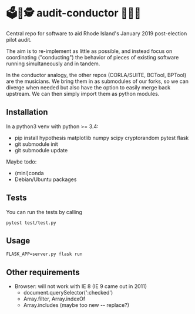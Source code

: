 # 🗳️🔬🕵️ audit-conductor 🎼🎶🎻

Central repo for software to aid Rhode Island's January 2019 post-election pilot audit.

The aim is to re-implement as little as possible, and instead focus on
coordinating ("conducting") the behavior of pieces of existing software running
simultaneously and in tandem.

In the conductor analogy, the other repos (CORLA/SUITE, BCTool, BPTool) are the
musicians. We bring them in as submodules of our forks, so we can diverge
when needed but also have the option to easily merge back upstream. We can then
simply import them as python modules.

## Installation

In a python3 venv with python >= 3.4:

  - pip install hypothesis matplotlib numpy scipy cryptorandom pytest flask
  - git submodule init
  - git submodule update

Maybe todo:

  - (mini)conda
  - Debian/Ubuntu packages

## Tests

You can run the tests by calling

    pytest test/test.py

## Usage

    FLASK_APP=server.py flask run

## Other requirements

  - Browser: will not work with IE 8 (IE 9 came out in 2011)
    - document.querySelector(':checked')
    - Array.filter, Array.indexOf
    - Array.includes (maybe too new -- replace?)

